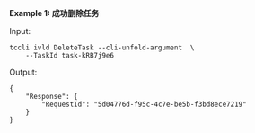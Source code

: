 **Example 1: 成功删除任务**



Input: 

```
tccli ivld DeleteTask --cli-unfold-argument  \
    --TaskId task-kRB7j9e6
```

Output: 
```
{
    "Response": {
        "RequestId": "5d04776d-f95c-4c7e-be5b-f3bd8ece7219"
    }
}
```

